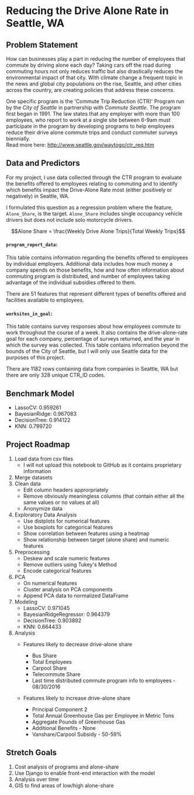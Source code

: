 # Reducing the Drive Alone Rate in Seattle, WA

## Problem Statement
How can businesses play a part in reducing the number of employees that commute by driving alone each day? Taking cars off the road during commuting hours not only reduces traffic but also drastically reduces the environmental impact of that city. With climate change a frequent topic in the news and global city populations on the rise, Seattle, and other cities across the country, are creating policies that address these concerns. 

One specific program is the 'Commute Trip Reduction (CTR)' Program run by the *City of Seattle* in partnership with *Commute Seattle*. The program first began in 1991. The law states that any employer with more than 100 employees, who report to work at a single site between 6-9am must participate in the program by developing programs to help employees reduce their drive alone commute trips and conduct commuter surveys biennially.  
Read more here: http://www.seattle.gov/waytogo/ctr_req.htm

## Data and Predictors
For my project, I use data collected through the CTR program to evaluate the benefits offered to employees relating to commuting and to identify which benefits impact the Drive-Alone Rate most (either positively or negatively) in Seattle, WA. 

I formulated this question as a regression problem where the feature, `Alone_Share`, is the target. `Alone_Share` includes single occupancy vehicle drivers but does not include solo motorcycle drivers.

$$Alone Share = \frac{Weekly Drive Alone Trips}{Total Weekly Trips}$$

#### `program_report_data`:
This table contains information regarding the benefits offered to employees by individual employers. Additional data includes how much money a company spends on those benefits, how and how often information about commuting program is distributed, and number of employees taking advantage of the individual subsidies offered to them.

There are 51 features that represent different types of benefits offered and facilities available to employees.

#### `worksites_in_goal`:
This table contains survey responses about how employees commute to work throughout the course of a week. It also contains the drive-alone-rate goal for each company, percentage of surveys returned, and the year in which the survey was collected. This table contains information beyond the bounds of the City of Seattle, but I will only use Seattle data for the purposes of this project. 

There are 1182 rows containing data from companies in Seattle, WA but there are only 328 unique CTR_ID codes. 

## Benchmark Model
* LassoCV: 0.959261
* BayesianRidge: 0.967083
* DecisionTree: 0.914122
* KNN: 0.799720

## Project Roadmap
1. Load data from csv files
    * I will not upload this notebook to GitHub as it contains proprietary information
1. Merge datasets
1. Clean data
    * Edit column headers approrpriately
    * Remove obviously meaningless columns (that contain either all the same values or no values at all)
    * Anonymize data
1. Exploratory Data Analysis
    * Use distplots for numerical features
    * Use boxplots for categorical features
    * Show correlation between features using a heatmap
    * Show relationship between target (alone share) and numeric features
1. Preprocessing
    * Deskew and scale numeric features
    * Remove outliers using Tukey's Method
    * Encode categorical features
1. PCA
    * On numerical features
    * Cluster analysis on PCA components
    * Append PCA data to normalized DataFrame
1. Modeling
    * LassoCV: 0.971045
    * BayesianRidgeRegressor: 0.964379
    * DecisionTree: 0.903892
    * KNN: 0.664433
1. Analysis
    * Features likely to decrease drive-alone share
        * Bus Share
        * Total Employees
        * Carpool Share
        * Telecommute Share
        * Last time distributed commute program info to employees - 08/30/2016
               
    * Features likely to increase drive-alone share
        * Principal Component 2
        * Total Annual Greenhouse Gas per Employee in Metric Tons
        * Aggregate Pounds of Greenhouse Gas 
        * Additional Benefits - None
        * Vanshare/Carpool Subsidy - 50-59%


## Stretch Goals
1. Cost analysis of programs and alone-share
1. Use Django to enable front-end interaction with the model
1. Analysis over time
1. GIS to find areas of low/high alone-share